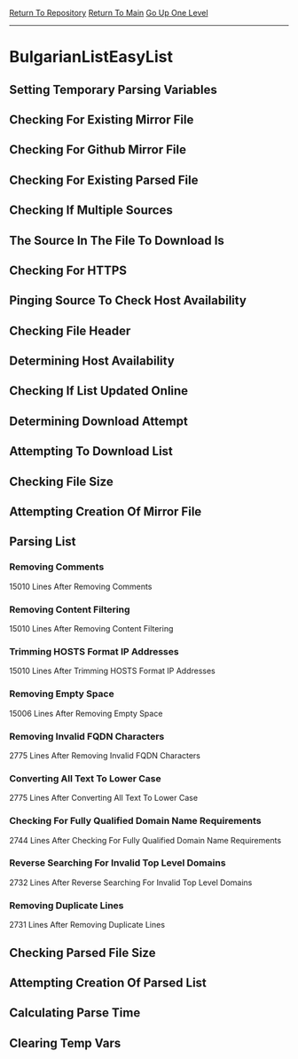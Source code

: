 [Return To Repository](https://github.com/deathbybandaid/piholeparser/)
[Return To Main](https://github.com/deathbybandaid/piholeparser/blob/master/RecentRunLogs/Mainlog.md)
[Go Up One Level](https://github.com/deathbybandaid/piholeparser/blob/master/RecentRunLogs/TopLevelScripts/30-Processing-External-Blacklists.md)
____________________________________
# BulgarianListEasyList
## Setting Temporary Parsing Variables
## Checking For Existing Mirror File
## Checking For Github Mirror File
## Checking For Existing Parsed File
## Checking If Multiple Sources
## The Source In The File To Download Is
## Checking For HTTPS
## Pinging Source To Check Host Availability
## Checking File Header
## Determining Host Availability
## Checking If List Updated Online
## Determining Download Attempt
## Attempting To Download List
## Checking File Size
## Attempting Creation Of Mirror File
## Parsing List
### Removing Comments
15010 Lines After Removing Comments
### Removing Content Filtering
15010 Lines After Removing Content Filtering
### Trimming HOSTS Format IP Addresses
15010 Lines After Trimming HOSTS Format IP Addresses
### Removing Empty Space
15006 Lines After Removing Empty Space
### Removing Invalid FQDN Characters
2775 Lines After Removing Invalid FQDN Characters
### Converting All Text To Lower Case
2775 Lines After Converting All Text To Lower Case
### Checking For Fully Qualified Domain Name Requirements
2744 Lines After Checking For Fully Qualified Domain Name Requirements
### Reverse Searching For Invalid Top Level Domains
2732 Lines After Reverse Searching For Invalid Top Level Domains
### Removing Duplicate Lines
2731 Lines After Removing Duplicate Lines
## Checking Parsed File Size
## Attempting Creation Of Parsed List
## Calculating Parse Time
## Clearing Temp Vars
